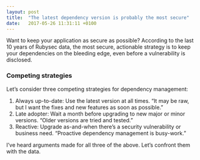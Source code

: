 ```yaml
---
layout: post
title:  "The latest dependency version is probably the most secure"
date:   2017-05-26 11:31:11 +0100
---
```


Want to keep your application as secure as possible? According to the last 10
years of Rubysec data, the most secure, actionable strategy is to keep your
dependencies on the bleeding edge, even before a vulnerability is disclosed.

### Competing strategies

Let’s consider three competing strategies for dependency management:

1. Always up-to-date: Use the latest version at all times. “It may be raw, but
   I want the fixes and new features as soon as possible.”
2. Late adopter: Wait a month before upgrading to new major or minor versions.
   “Older versions are tried and tested.”
3. Reactive: Upgrade as-and-when there’s a security vulnerability or business
   need. “Proactive dependency management is busy-work.”

I’ve heard arguments made for all three of the above. Let’s confront them with
the data.

